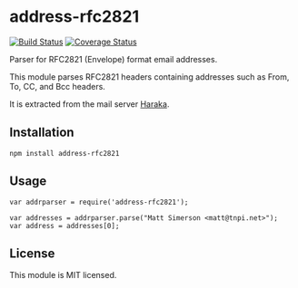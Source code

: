 # address-rfc2821

[![Build
Status](https://travis-ci.org/haraka/node-address-rfc2821.svg?branch=master)](https://travis-ci.org/haraka/node-address-rfc2821)
[![Coverage
Status](https://coveralls.io/repos/haraka/node-address-rfc2821/badge.png)](https://coveralls.io/r/haraka/node-address-rfc2821)


Parser for RFC2821 (Envelope) format email addresses.

This module parses RFC2821 headers containing addresses such as From, To, CC, and Bcc headers.

It is extracted from the mail server [Haraka](http://haraka.github.io/).

Installation
------------

    npm install address-rfc2821

Usage
-----

    var addrparser = require('address-rfc2821');

    var addresses = addrparser.parse("Matt Simerson <matt@tnpi.net>");
    var address = addresses[0];


License
-------

This module is MIT licensed.

